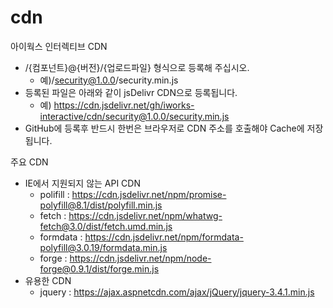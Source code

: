 # cdn
아이웍스 인터렉티브 CDN
* /{컴포넌트}@{버전}/{업로드파일} 형식으로 등록해 주십시오.
    - 예)/security@1.0.0/security.min.js
* 등록된 파일은 아래와 같이 jsDelivr CDN으로 등록됩니다.
    - 예) https://cdn.jsdelivr.net/gh/iworks-interactive/cdn/security@1.0.0/security.min.js
* GitHub에 등록후 반드시 한번은 브라우저로 CDN 주소를 호출해야 Cache에 저장됩니다.

주요 CDN
* IE에서 지원되지 않는 API CDN
    - polifill : https://cdn.jsdelivr.net/npm/promise-polyfill@8.1/dist/polyfill.min.js
    - fetch : https://cdn.jsdelivr.net/npm/whatwg-fetch@3.0/dist/fetch.umd.min.js
    - formdata : https://cdn.jsdelivr.net/npm/formdata-polyfill@3.0.19/formdata.min.js
    - forge : https://cdn.jsdelivr.net/npm/node-forge@0.9.1/dist/forge.min.js
* 유용한 CDN
    - jquery : https://ajax.aspnetcdn.com/ajax/jQuery/jquery-3.4.1.min.js